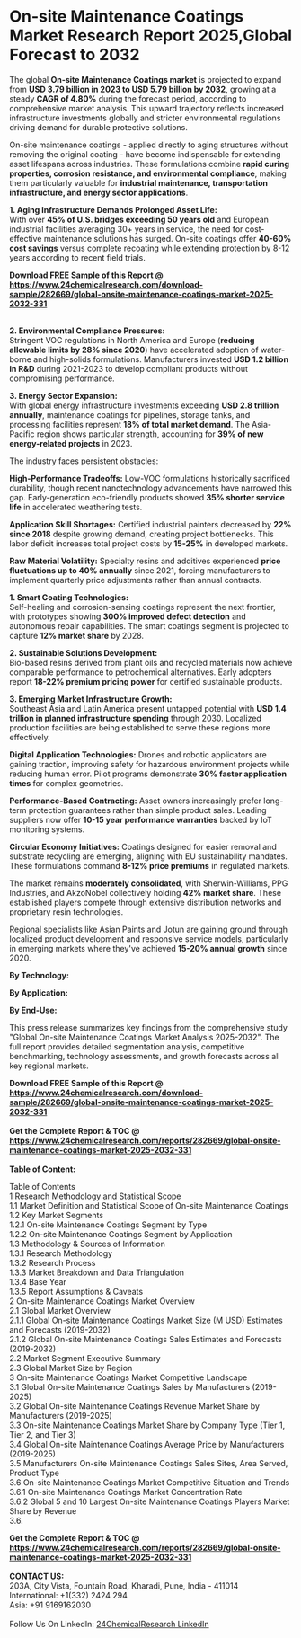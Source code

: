<h1>On-site Maintenance Coatings Market Research Report 2025,Global Forecast to 2032</h1><p>The global <strong>On-site Maintenance Coatings market</strong> is projected to expand from <strong>USD 3.79 billion in 2023 to USD 5.79 billion by 2032</strong>, growing at a steady <strong>CAGR of 4.80%</strong> during the forecast period, according to comprehensive market analysis. This upward trajectory reflects increased infrastructure investments globally and stricter environmental regulations driving demand for durable protective solutions.</p><p>On-site maintenance coatings - applied directly to aging structures without removing the original coating - have become indispensable for extending asset lifespans across industries. These formulations combine <strong>rapid curing properties, corrosion resistance, and environmental compliance</strong>, making them particularly valuable for <strong>industrial maintenance, transportation infrastructure, and energy sector applications</strong>.</p><p><strong>1. Aging Infrastructure Demands Prolonged Asset Life:</strong><br>
With over <strong>45% of U.S. bridges exceeding 50 years old</strong> and European industrial facilities averaging 30+ years in service, the need for cost-effective maintenance solutions has surged. On-site coatings offer <strong>40-60% cost savings</strong> versus complete recoating while extending protection by 8-12 years according to recent field trials.</p><div><b>Download FREE Sample of this Report @ 
            <a href="https://www.24chemicalresearch.com/download-sample/282669/global-onsite-maintenance-coatings-market-2025-2032-331">
            https://www.24chemicalresearch.com/download-sample/282669/global-onsite-maintenance-coatings-market-2025-2032-331</a></b></div><br><p><strong>2. Environmental Compliance Pressures:</strong><br>
Stringent VOC regulations in North America and Europe (<strong>reducing allowable limits by 28% since 2020</strong>) have accelerated adoption of water-borne and high-solids formulations. Manufacturers invested <strong>USD 1.2 billion in R&amp;D</strong> during 2021-2023 to develop compliant products without compromising performance.</p><p><strong>3. Energy Sector Expansion:</strong><br>
With global energy infrastructure investments exceeding <strong>USD 2.8 trillion annually</strong>, maintenance coatings for pipelines, storage tanks, and processing facilities represent <strong>18% of total market demand</strong>. The Asia-Pacific region shows particular strength, accounting for <strong>39% of new energy-related projects</strong> in 2023.</p><p>The industry faces persistent obstacles:</p><p><strong>High-Performance Tradeoffs:</strong> Low-VOC formulations historically sacrificed durability, though recent nanotechnology advancements have narrowed this gap. Early-generation eco-friendly products showed <strong>35% shorter service life</strong> in accelerated weathering tests.</p><p><strong>Application Skill Shortages:</strong> Certified industrial painters decreased by <strong>22% since 2018</strong> despite growing demand, creating project bottlenecks. This labor deficit increases total project costs by <strong>15-25%</strong> in developed markets.</p><p><strong>Raw Material Volatility:</strong> Specialty resins and additives experienced <strong>price fluctuations up to 40% annually</strong> since 2021, forcing manufacturers to implement quarterly price adjustments rather than annual contracts.</p><p><strong>1. Smart Coating Technologies:</strong><br>
Self-healing and corrosion-sensing coatings represent the next frontier, with prototypes showing <strong>300% improved defect detection</strong> and autonomous repair capabilities. The smart coatings segment is projected to capture <strong>12% market share</strong> by 2028.</p><p><strong>2. Sustainable Solutions Development:</strong><br>
Bio-based resins derived from plant oils and recycled materials now achieve comparable performance to petrochemical alternatives. Early adopters report <strong>18-22% premium pricing power</strong> for certified sustainable products.</p><p><strong>3. Emerging Market Infrastructure Growth:</strong><br>
Southeast Asia and Latin America present untapped potential with <strong>USD 1.4 trillion in planned infrastructure spending</strong> through 2030. Localized production facilities are being established to serve these regions more effectively.</p><p><strong>Digital Application Technologies:</strong> Drones and robotic applicators are gaining traction, improving safety for hazardous environment projects while reducing human error. Pilot programs demonstrate <strong>30% faster application times</strong> for complex geometries.</p><p><strong>Performance-Based Contracting:</strong> Asset owners increasingly prefer long-term protection guarantees rather than simple product sales. Leading suppliers now offer <strong>10-15 year performance warranties</strong> backed by IoT monitoring systems.</p><p><strong>Circular Economy Initiatives:</strong> Coatings designed for easier removal and substrate recycling are emerging, aligning with EU sustainability mandates. These formulations command <strong>8-12% price premiums</strong> in regulated markets.</p><p>The market remains <strong>moderately consolidated</strong>, with Sherwin-Williams, PPG Industries, and AkzoNobel collectively holding <strong>42% market share</strong>. These established players compete through extensive distribution networks and proprietary resin technologies.</p><p>Regional specialists like Asian Paints and Jotun are gaining ground through localized product development and responsive service models, particularly in emerging markets where they've achieved <strong>15-20% annual growth</strong> since 2020.</p><p><strong>By Technology:</strong></p><p><strong>By Application:</strong></p><p><strong>By End-Use:</strong></p><p>This press release summarizes key findings from the comprehensive study "Global On-site Maintenance Coatings Market Analysis 2025-2032". The full report provides detailed segmentation analysis, competitive benchmarking, technology assessments, and growth forecasts across all key regional markets.</p><div><b>Download FREE Sample of this Report @ 
            <a href="https://www.24chemicalresearch.com/download-sample/282669/global-onsite-maintenance-coatings-market-2025-2032-331">
            https://www.24chemicalresearch.com/download-sample/282669/global-onsite-maintenance-coatings-market-2025-2032-331</a></b></div><br><div><b>Get the Complete Report & TOC @ 
            <a href="https://www.24chemicalresearch.com/reports/282669/global-onsite-maintenance-coatings-market-2025-2032-331">
            https://www.24chemicalresearch.com/reports/282669/global-onsite-maintenance-coatings-market-2025-2032-331</a></b></div><br>
            <b>Table of Content:</b><p>Table of Contents<br />
1 Research Methodology and Statistical Scope<br />
1.1 Market Definition and Statistical Scope of On-site Maintenance Coatings<br />
1.2 Key Market Segments<br />
1.2.1 On-site Maintenance Coatings Segment by Type<br />
1.2.2 On-site Maintenance Coatings Segment by Application<br />
1.3 Methodology & Sources of Information<br />
1.3.1 Research Methodology<br />
1.3.2 Research Process<br />
1.3.3 Market Breakdown and Data Triangulation<br />
1.3.4 Base Year<br />
1.3.5 Report Assumptions & Caveats<br />
2 On-site Maintenance Coatings Market Overview<br />
2.1 Global Market Overview<br />
2.1.1 Global On-site Maintenance Coatings Market Size (M USD) Estimates and Forecasts (2019-2032)<br />
2.1.2 Global On-site Maintenance Coatings Sales Estimates and Forecasts (2019-2032)<br />
2.2 Market Segment Executive Summary<br />
2.3 Global Market Size by Region<br />
3 On-site Maintenance Coatings Market Competitive Landscape<br />
3.1 Global On-site Maintenance Coatings Sales by Manufacturers (2019-2025)<br />
3.2 Global On-site Maintenance Coatings Revenue Market Share by Manufacturers (2019-2025)<br />
3.3 On-site Maintenance Coatings Market Share by Company Type (Tier 1, Tier 2, and Tier 3)<br />
3.4 Global On-site Maintenance Coatings Average Price by Manufacturers (2019-2025)<br />
3.5 Manufacturers On-site Maintenance Coatings Sales Sites, Area Served, Product Type<br />
3.6 On-site Maintenance Coatings Market Competitive Situation and Trends<br />
3.6.1 On-site Maintenance Coatings Market Concentration Rate<br />
3.6.2 Global 5 and 10 Largest On-site Maintenance Coatings Players Market Share by Revenue<br />
3.6.</p><div><b>Get the Complete Report & TOC @ 
            <a href="https://www.24chemicalresearch.com/reports/282669/global-onsite-maintenance-coatings-market-2025-2032-331">
            https://www.24chemicalresearch.com/reports/282669/global-onsite-maintenance-coatings-market-2025-2032-331</a></b></div><br><b>CONTACT US:</b><br>
            203A, City Vista, Fountain Road, Kharadi, Pune, India - 411014<br>
            International: +1(332) 2424 294<br>
            Asia: +91 9169162030 <br><br>
            Follow Us On LinkedIn: <a href="https://www.linkedin.com/company/24chemicalresearch/">24ChemicalResearch LinkedIn</a>